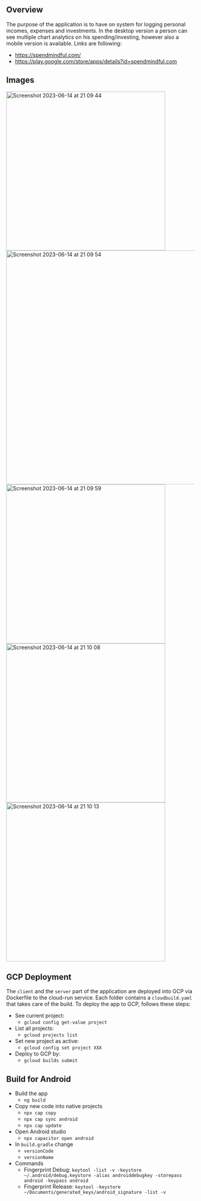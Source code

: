 ## Overview
The purpose of the application is to have on system for logging personal incomes, expenses and investments. In the desktop version a person can see multiple chart analytics on his spending/investing, however also a mobile version is available. Links are following:
- https://spendmindful.com/
- https://play.google.com/store/apps/details?id=spendmindful.com

## Images
<img width="425" alt="Screenshot 2023-06-14 at 21 09 44" src="https://github.com/krivanek06/wealth_tracker/assets/47821225/237ec46b-5f68-4301-8318-ed039c06c475">
<img width="625" alt="Screenshot 2023-06-14 at 21 09 54" src="https://github.com/krivanek06/wealth_tracker/assets/47821225/4bcc7152-6939-4c3d-800a-538ae1c74539">
<img width="425" alt="Screenshot 2023-06-14 at 21 09 59" src="https://github.com/krivanek06/wealth_tracker/assets/47821225/67fcd899-2987-47f0-8d54-dbe8330c9b14">
<img width="425" alt="Screenshot 2023-06-14 at 21 10 08" src="https://github.com/krivanek06/wealth_tracker/assets/47821225/d17704c3-7842-49cd-81c3-1e8312e9baa0">
<img width="425" alt="Screenshot 2023-06-14 at 21 10 13" src="https://github.com/krivanek06/wealth_tracker/assets/47821225/d825be24-69db-45cd-970b-bab6139ebf68">


## GCP Deployment
The `client` and the `server` part of the application are deployed into GCP via Dockerfile to the cloud-run service. 
Each folder contains a `cloudbuild.yaml` that takes care of the build.
To deploy the app to GCP, follows these steps:
- See current project:
  - `gcloud config get-value project`
- List all projects:
  - `gcloud projects list`
- Set new project as active:
  - `gcloud config set project XXX`
- Deploy to GCP by:
  - `gcloud builds submit`

## Build for Android 
- Build the app 
  - `ng build`
- Copy new code into native projects
  - `npx cap copy`
  - `npx cap sync android`
  - `npx cap update`
- Open Android studio
  - `npx capacitor open android`
- In `build.gradle` change
  - `versionCode`
  - `versionName`
- Commands
  - Fingerprint Debug: `keytool -list -v -keystore ~/.android/debug.keystore -alias androiddebugkey -storepass android -keypass android`
  - Fingerprint Release: `keytool -keystore ~/Documents/generated_keys/android_signature -list -v`
